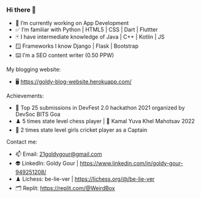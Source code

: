 ### Hi there 👋

- 🔭 I’m currently working on App Development
- ✅ I’m familiar with Python | HTML5 | CSS | Dart | Fluttter 
- 🃏 I have intermediate knowledge of Java | C++ | Kotlin | JS
- 🪟 Frameworks I know Django | Flask | Bootstrap
- ⌨️ I’m a SEO content writer (0.50 PPW)

My blogging website:
- 🖥️ https://goldy-blog-website.herokuapp.com/

Achievements: 

- 🏅 Top 25 submissions in DevFest 2.0 hackathon 2021 organized by DevSoc BITS Goa
- ♟️ 5 times state level chess player | 🥇 Kamal Yuva Khel Mahotsav 2022
- 🏏 2 times state level girls cricket player as a Captain

Contact me:

- 📫 Email: 21goldygour@gmail.com
- 👽 LinkedIn: Goldy Gour | https://www.linkedin.com/in/goldy-gour-949251208/
- ♟️ Lichess: be-lie-ver | https://lichess.org/@/be-lie-ver
- 🗂️ Replit: https://replit.com/@WeirdBox


